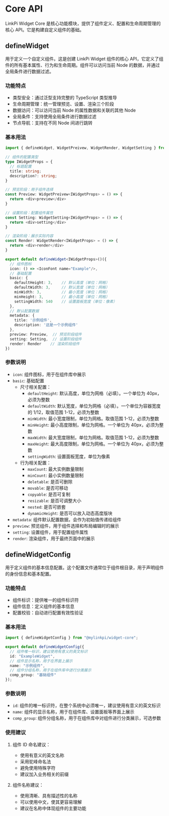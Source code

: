 # Core API

LinkPi Widget Core 是核心功能模块，提供了组件定义、配置和生命周期管理的核心 API。它是构建自定义组件的基础。

## defineWidget

用于定义一个自定义组件。这是创建 LinkPi Widget 组件的核心 API，它定义了组件的所有基本属性、行为和生命周期。组件可以访问当前 Node 的数据，并通过全局条件进行数据过滤。

### 功能特点

- 类型安全：通过泛型支持完整的 TypeScript 类型推导
- 生命周期管理：统一管理预览、设置、渲染三个阶段
- 数据访问：可以访问当前 Node 的属性数据和关联的其他 Node
- 全局条件：支持使用全局条件进行数据过滤
- 节点导航：支持在不同 Node 间进行跳转

### 基本用法

```typescript
import { defineWidget, WidgetPreivew, WidgetRender, WidgetSetting } from '@mylinkpi/widget-core'

// 组件的配置类型
type IWidgetProps = {
  // 标题配置
  title: string;
  description?: string;
}

// 预览阶段：用于组件选择
const Preview: WidgetPreivew<IWidgetProps> = () => {
  return <div>preview</div>
}

// 设置阶段：配置组件属性
const Setting: WidgetSetting<IWidgetProps> = () => {
  return <div>setting</div>
}

// 渲染阶段：展示实际内容
const Render: WidgetRender<IWidgetProps> = () => {
  return <div>render</div>
}

export default defineWidget<IWidgetProps>()({
  // 组件图标
  icon: () => <IconFont name="Example"/>,
  // 基础配置
  basic: {
    defaultHeight: 3,    // 默认高度（单位：网格）
    defaultWidth: 3,     // 默认宽度（单位：网格）
    minWidth: 3,         // 最小宽度（单位：网格）
    minHeight: 3,        // 最小高度（单位：网格）
    settingWidth: 540    // 设置面板宽度（单位：像素）
  },
  // 默认配置数据
  metadata: {
    title: '示例组件',
    description: '这是一个示例组件'
  },
  preview: Preview,  // 预览阶段组件
  setting: Setting,  // 设置阶段组件
  render: Render    // 渲染阶段组件
})
```

### 参数说明

- `icon`: 组件图标，用于在组件库中展示
- `basic`: 基础配置
  - 尺寸相关配置：
    - `defaultHeight`: 默认高度，单位为网格（必填）。一个单位为 40px，必须为整数
    - `defaultWidth`: 默认宽度，单位为网格（必填）。一个单位为容器宽度的 1/12，取值范围 1-12，必须为整数
    - `minWidth`: 最小宽度限制，单位为网格。取值范围 1-12，必须为整数
    - `minHeight`: 最小高度限制，单位为网格。一个单位为 40px，必须为整数
    - `maxWidth`: 最大宽度限制，单位为网格。取值范围 1-12，必须为整数
    - `maxHeight`: 最大高度限制，单位为网格。一个单位为 40px，必须为整数
    - `settingWidth`: 设置面板宽度，单位为像素
  - 行为相关配置：
    - `maxCount`: 最大实例数量限制
    - `minCount`: 最小实例数量限制
    - `deletable`: 是否可删除
    - `movable`: 是否可移动
    - `copyable`: 是否可复制
    - `resizable`: 是否可调整大小
    - `nested`: 是否可嵌套
    - `dynamicHeight`: 是否可以放入动态高度版块
- `metadata`: 组件默认配置数据，会作为初始值传递给组件
- `preview`: 预览组件，用于组件选择和布局编辑时的展示
- `setting`: 设置组件，用于配置组件属性
- `render`: 渲染组件，用于最终页面中的展示

## defineWidgetConfig

用于定义组件的基本信息配置。这个配置文件通常位于组件根目录，用于声明组件的身份信息和基本配置。

### 功能特点

- 组件标识：提供唯一的组件标识符
- 组件信息：定义组件的基本信息
- 配置校验：自动进行配置有效性验证

### 基本用法

```typescript
import { defineWidgetConfig } from "@mylinkpi/widget-core";

export default defineWidgetConfig({
  // 组件唯一标识，建议使用有意义的英文标识
  id: "ExampleWidget",
  // 组件显示名称，用于在界面上展示
  name: "示例组件",
  // 组件分组名称，用于在组件库中进行分类展示
  comp_group: "基础组件"
});
```

### 参数说明

- `id`: 组件的唯一标识符，在整个系统中必须唯一，建议使用有意义的英文标识
- `name`: 组件的显示名称，用于在组件库、设置面板等界面上展示
- `comp_group`: 组件分组名称，用于在组件库中对组件进行分类展示，可选参数

### 使用建议

1. 组件 ID 命名建议：
   - 使用有意义的英文名称
   - 采用驼峰命名法
   - 避免使用特殊字符
   - 建议加入业务相关的前缀

2. 组件名称建议：
   - 使用清晰、具有描述性的名称
   - 可以使用中文，使其更容易理解
   - 建议在名称中体现组件的主要功能